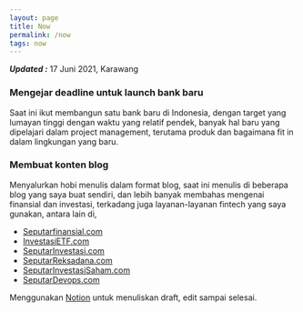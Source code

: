 ```yaml
---
layout: page
title: Now
permalink: /now
tags: now
---
```


**_Updated :_** 17 Juni 2021, Karawang

### Mengejar deadline untuk launch bank baru
Saat ini ikut membangun satu bank baru di Indonesia, dengan target yang lumayan tinggi dengan waktu yang relatif pendek, banyak hal baru yang dipelajari dalam project management, terutama produk dan bagaimana fit in dalam lingkungan yang baru.

### Membuat konten blog
Menyalurkan hobi menulis dalam format blog, saat ini menulis di beberapa blog yang saya buat sendiri, dan lebih banyak membahas mengenai finansial dan investasi, terkadang juga layanan-layanan fintech yang saya gunakan, antara lain di, 

- [Seputarfinansial.com](https://seputarfinansial.com)
- [InvestasiETF.com](https://investasietf.com)
- [SeputarInvestasi.com](https://seputarinvestasi.com)
- [SeputarReksadana.com](https://seputarreksadana.com)
- [SeputarInvestasiSaham.com](https://seputarinvestasisaham.com)
- [SeputarDevops.com](https://seputardevops.com)

Menggunakan [Notion](https://www.notion.so/) untuk menuliskan draft, edit sampai selesai.